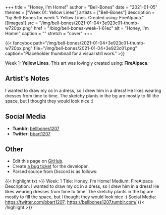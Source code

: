 +++
title =       "Honey, I'm Home!"
author =      "Bell-Bones"
date =        "2021-01-05"
themes =      ["Week 01: Yellow Lines"]
artists =     ["Bell-Bones"]
description = "by Bell-Bones for week 1: Yellow Lines. Created using: FireAlpaca."
[[images]]
      src = "/img/bell-bones/2021-01-04+3e923c01-thumb-w720px.png"
      href = "/blog/bell-bones-week-1-61ec"
      alt = "Honey, I'm Home!"
      caption = ""
      stretch = "cover"
+++

{{< fancybox path="/img/bell-bones/2021-01-04+3e923c01-thumb-w720px.png" file="/img/bell-bones/2021-01-04+3e923c01.png" caption="Placeholder thumbnail for a visual still work." >}}


Week 1: **Yellow Lines**. This art was lovingly created using: **FireAlpaca**.

## Artist's Notes

I wanted to draw my oc in a dress, so I drew him in a dress! He likes wearing dresses from time to time. The sketchy plants in the bg are mostly to fill the space, but I thought they would look nice :)

## Social Media

- **Tumblr**: <a href='https://bellbones1207.tumblr.com' target='_blank'>bellbones1207</a>
- **Twitter**: <a href='https://twitter.com/bbart1207' target='_blank'>bbart1207</a>

## Other

- Edit this page on [GitHub](https://github.com/teaminkling/web-refresh/edit/main/content/blog/bell-bones-week-1-61ec.md).
- Create [a bug ticket](https://github.com/teaminkling/web-refresh/issues/new?assignees=&labels=bug&template=problem-report.md&title=) for the developer.
- Parsed source from Discord is as follows:

{{< highlight txt >}}
Week: 1
Title: Honey, I'm Home!
Medium: FireAlpaca
Description: I wanted to draw my oc in a dress, so I drew him in a dress! He likes wearing dresses from time to time. The sketchy plants in the bg are mostly to fill the space, but I thought they would look nice :)
Social Media: https://twitter.com/bbart1207; https://bellbones1207.tumblr.com/
{{< /highlight >}}